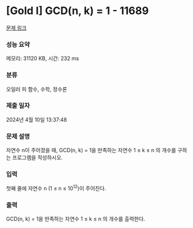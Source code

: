 # [Gold I] GCD(n, k) = 1 - 11689 

[문제 링크](https://www.acmicpc.net/problem/11689) 

### 성능 요약

메모리: 31120 KB, 시간: 232 ms

### 분류

오일러 피 함수, 수학, 정수론

### 제출 일자

2024년 4월 10일 13:37:48

### 문제 설명

<p>자연수 n이 주어졌을 때, GCD(n, k) = 1을 만족하는 자연수 1 ≤ k ≤ n 의 개수를 구하는 프로그램을 작성하시오.</p>

### 입력 

 <p>첫째 줄에 자연수 n (1 ≤ n ≤ 10<sup>12</sup>)이 주어진다.</p>

### 출력 

 <p>GCD(n, k) = 1을 만족하는 자연수 1 ≤ k ≤ n 의 개수를 출력한다.</p>

